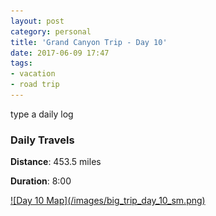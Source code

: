 ```yaml
---
layout: post
category: personal
title: 'Grand Canyon Trip - Day 10'
date: 2017-06-09 17:47
tags:
- vacation
- road trip
---
```


type a daily log

### Daily Travels
__Distance__: 453.5 miles

__Duration__: 8:00

<a href="/images/big_trip_day_10.png" target="_blank">
![Day 10 Map](/images/big_trip_day_10_sm.png)
</a>

